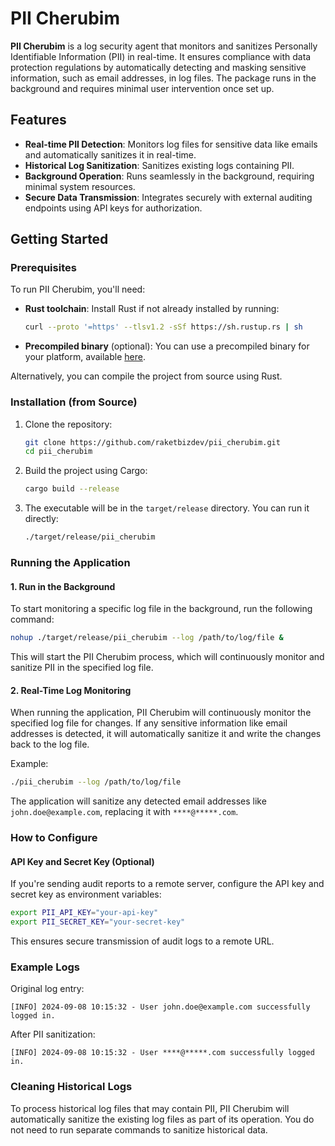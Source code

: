 
# PII Cherubim

**PII Cherubim** is a log security agent that monitors and sanitizes Personally Identifiable Information (PII) in real-time. It ensures compliance with data protection regulations by automatically detecting and masking sensitive information, such as email addresses, in log files. The package runs in the background and requires minimal user intervention once set up.

## Features

- **Real-time PII Detection**: Monitors log files for sensitive data like emails and automatically sanitizes it in real-time.
- **Historical Log Sanitization**: Sanitizes existing logs containing PII.
- **Background Operation**: Runs seamlessly in the background, requiring minimal system resources.
- **Secure Data Transmission**: Integrates securely with external auditing endpoints using API keys for authorization.

## Getting Started

### Prerequisites

To run PII Cherubim, you'll need:

- **Rust toolchain**: Install Rust if not already installed by running:

   ```bash
   curl --proto '=https' --tlsv1.2 -sSf https://sh.rustup.rs | sh
   ```

- **Precompiled binary** (optional): You can use a precompiled binary for your platform, available [here](https://github.com/raketbizdev/pii_cherubim/releases).

Alternatively, you can compile the project from source using Rust.

### Installation (from Source)

1. Clone the repository:

   ```bash
   git clone https://github.com/raketbizdev/pii_cherubim.git
   cd pii_cherubim
   ```

2. Build the project using Cargo:

   ```bash
   cargo build --release
   ```

3. The executable will be in the `target/release` directory. You can run it directly:

   ```bash
   ./target/release/pii_cherubim
   ```

### Running the Application

#### 1. Run in the Background

To start monitoring a specific log file in the background, run the following command:

```bash
nohup ./target/release/pii_cherubim --log /path/to/log/file &
```

This will start the PII Cherubim process, which will continuously monitor and sanitize PII in the specified log file.

#### 2. Real-Time Log Monitoring

When running the application, PII Cherubim will continuously monitor the specified log file for changes. If any sensitive information like email addresses is detected, it will automatically sanitize it and write the changes back to the log file.

Example:
```bash
./pii_cherubim --log /path/to/log/file
```

The application will sanitize any detected email addresses like `john.doe@example.com`, replacing it with `****@*****.com`.

### How to Configure

#### API Key and Secret Key (Optional)

If you're sending audit reports to a remote server, configure the API key and secret key as environment variables:

```bash
export PII_API_KEY="your-api-key"
export PII_SECRET_KEY="your-secret-key"
```

This ensures secure transmission of audit logs to a remote URL.

### Example Logs

Original log entry:

```plaintext
[INFO] 2024-09-08 10:15:32 - User john.doe@example.com successfully logged in.
```

After PII sanitization:

```plaintext
[INFO] 2024-09-08 10:15:32 - User ****@*****.com successfully logged in.
```

### Cleaning Historical Logs

To process historical log files that may contain PII, PII Cherubim will automatically sanitize the existing log files as part of its operation. You do not need to run separate commands to sanitize historical data.